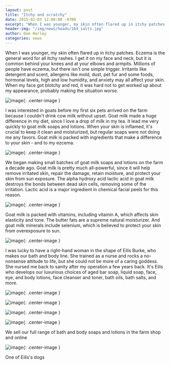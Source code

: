 ```yaml
---
layout: post
title: "Itchy and scratchy"
date: 2015-02-03 12:00:00 -0700
excerpt: "When I was younger, my skin often flared up in itchy patches. Eczema is the general word for ..."
header-img: "/img/news/heads/164_salts.jpg"
author: Dee Harley
categories: news
---
```

When I was younger, my skin often flared up in itchy patches. Eczema
is the general word for all itchy rashes. I get it on my face and
neck, but it is common behind your knees and at your elbows and
armpits. Millions of people have eczema, but there isn't one simple
trigger. Irritants like detergent and scent, allergens like mold,
dust, pet fur and some foods, hormonal levels, high and low humidity,
and anxiety may all affect your skin. When my face got blotchy and
red, it was hard not to get worked up about my appearance, probably
making the situation worse.

![image](/img/news/164_eilis.JPG){: .center-image }

I was interested in goats before my first six pets arrived on the farm
because I couldn't drink cow milk without upset. Goat milk made a huge
difference in my diet, since I love a drop of milk in my tea. It lead
me very quickly to goat milk soaps and lotions. When your skin is
inflamed, it's crucial to keep it clean and moisturized, but regular
soaps were not doing me any favors. Goat milk is packed with
ingredients that make a difference to your skin - and to my ezcema.

![image](/img/news/164_milk.JPG){: .center-image }

We began making small batches of goat milk soaps and lotions on the
farm a decade ago. Goat milk is pretty much all-powerful, since it
will help remove irritated skin, repair the damage, retain moisture,
and protect your skin from sun exposure. The alpha hydroxy acid lactic
acid in goat milk destroys the bonds between dead skin cells, removing
some of the irritation. Lactic acid is a major ingredient in chemical
facial peels for this reason.

![image](/img/news/164_pouring.JPG){: .center-image }

Goat milk is packed with vitamins, including vitamin A, which affects
skin elasticity and tone. The butter fats are a supreme natural
moisturizer. And goat milk minerals include selenium, which is
believed to protect your skin from overexposure to sun.

![image](/img/news/164_saucepan.JPG){: .center-image }

I was lucky to have a right-hand woman in the shape of Eilís Burke,
who makes our bath and body line. She trained as a nurse and rocks a
no-nonsense attitude to life, but she could not be more of a caring
goddess. She nursed me back to sanity after my operation a few years
back. It's Eilís who develops our luxurious choices of aged bar soap,
liquid soap, face, eye, and body lotions, face cleanser and toner,
bath oils, bath salts, and more.

![image](/img/news/164_saucepan2.JPG){: .center-image }

![image](/img/news/164_whisk.JPG){: .center-image }

![image](/img/news/164_bottles.JPG){: .center-image }

![image](/img/news/164_lotion.jpg){: .center-image }

We sell our full range of bath and body soaps and lotions in the farm
shop and online

![image](/img/news/164_dog.JPG){: .center-image }

One of Eilís's dogs

